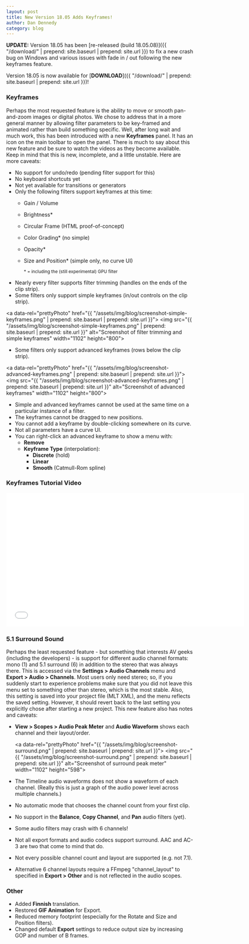 ```yaml
---
layout: post
title: New Version 18.05 Adds Keyframes!
author: Dan Dennedy
category: blog
---
```

**UPDATE:** Version 18.05 has been
[re-released (build 18.05.08)]({{ "/download/" | prepend: site.baseurl | prepend: site.url }})
to fix a new crash bug on Windows and various issues with fade in / out following
the new keyframes feature.

Version 18.05 is now available for [**DOWNLOAD**]({{ "/download/" | prepend: site.baseurl | prepend: site.url }})!

### Keyframes

Perhaps the most requested feature is the ability to move or smooth pan-and-zoom
images or digital photos. We chose to address that in a more general manner by
allowing filter parameters to be key-framed and animated rather than build
something specific. Well, after long wait
and much work, this has been introduced with a new **Keyframes** panel. It has
an icon on the main toolbar to open the panel. There is much to say about this
new feature and be sure to watch the videos as they become available. Keep in
mind that this is new, incomplete, and a little unstable. Here are more caveats:

* No support for undo/redo (pending filter support for this)
* No keyboard shortcuts yet
* Not yet available for transitions or generators
* Only the following filters support keyframes at this time:
  - Gain / Volume
  - Brightness*
  - Circular Frame (HTML proof-of-concept)
  - Color Grading* (no simple)
  - Opacity*
  - Size and Position* (simple only, no curve UI)
    
    <small>* = including the (still experimental) GPU filter</small>
* Nearly every filter supports filter trimming (handles on the ends of the clip strip).
* Some filters only support simple keyframes (in/out controls on the clip strip).

<a data-rel="prettyPhoto" href="{{ "/assets/img/blog/screenshot-simple-keyframes.png" | prepend: site.baseurl | prepend: site.url }}">
<img src="{{ "/assets/img/blog/screenshot-simple-keyframes.png" | prepend: site.baseurl | prepend: site.url }}" alt="Screenshot of filter trimming and simple keyframes" width="1102" height="800"></a>

* Some filters only support advanced keyframes (rows below the clip strip).

<a data-rel="prettyPhoto" href="{{ "/assets/img/blog/screenshot-advanced-keyframes.png" | prepend: site.baseurl | prepend: site.url }}">
<img src="{{ "/assets/img/blog/screenshot-advanced-keyframes.png" | prepend: site.baseurl | prepend: site.url }}" alt="Screenshot of advanced keyframes" width="1102" height="800"></a>

* Simple and advanced keyframes cannot be used at the same time on a particular
  instance of a filter.
* The keyframes cannot be dragged to new positions.
* You cannot add a keyframe by double-clicking somewhere on its curve.
* Not all parameters have a curve UI.
* You can right-click an advanced keyframe to show a menu with:
  - **Remove**
  - **Keyframe Type** (interpolation):
    - **Discrete** (hold)
    - **Linear**
    - **Smooth** (Catmull-Rom spline)

### Keyframes Tutorial Video

<iframe allowfullscreen="1" frameborder="0" width="640" height="360"
  src="//www.youtube.com/embed/BrlicD7W6jk"></iframe>

### 5.1 Surround Sound

Perhaps the least requested feature - but something that interests AV geeks
(including the developers) - is support for different audio channel
formats: mono (1) and 5.1 surround (6) in addition to the stereo that
was always there.
This is accessed via the **Settings > Audio Channels** menu and **Export >
Audio > Channels**. Most users only need stereo; so, if you suddenly start to
experience problems make sure that
you did not leave this menu set to something other than stereo, which is
the most stable. Also, this setting is saved into your project file (MLT XML),
and the menu reflects the saved setting. However, it should revert back to
the last setting you explicitly chose after starting a new project.
This new feature also has notes and caveats:

* **View > Scopes > Audio Peak Meter** and **Audio Waveform** shows each channel
  and their layout/order.
  
  <a data-rel="prettyPhoto" href="{{ "/assets/img/blog/screenshot-surround.png" | prepend: site.baseurl | prepend: site.url }}">
  <img src="{{ "/assets/img/blog/screenshot-surround.png" | prepend: site.baseurl | prepend: site.url }}" alt="Screenshot of surround peak meter" width="1102" height="598"></a>

* The Timeline audio waveforms does not show a waveform of each channel.
  (Really this is just a graph of the audio power level across multiple channels.)
* No automatic mode that chooses the channel count from your first clip.
* No support in the **Balance**, **Copy Channel**, and **Pan** audio filters (yet).
* Some audio filters may crash with 6 channels!
* Not all export formats and audio codecs support surround. AAC and AC-3 are
  two that come to mind that do.
* Not every possible channel count and layout are supported (e.g. not 7.1).
* Alternative 6 channel layouts require a FFmpeg "channel_layout" to specified
  in **Export > Other** and is not reflected in the audio scopes.

### Other

* Added **Finnish** translation.
* Restored **GIF Animation** for Export.
* Reduced memory footprint (especially for the Rotate and Size and Position filters).
* Changed default **Export** settings to reduce output size by increasing GOP
  and number of B frames.
